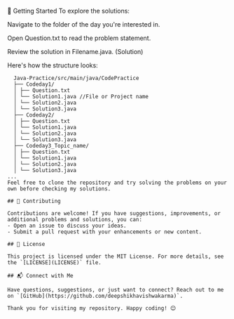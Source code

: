 🚀 Getting Started
To explore the solutions:

Navigate to the folder of the day you're interested in.

Open Question.txt to read the problem statement.

Review the solution in Filename.java. (Solution)

Here's how the structure looks:
```plaintext
  Java-Practice/src/main/java/CodePractice
  ├── Codeday1/
  │ ├── Question.txt
  │ └── Solution1.java //File or Project name
  │ └── Solution2.java
  │ └── Solution3.java
  ├── Codeday2/
  │ ├── Question.txt
  │ └── Solution1.java
  │ └── Solution2.java
  │ └── Solution3.java
  ├── Codeday3_Topic_name/
  │ ├── Question.txt
  │ └── Solution1.java
  │ └── Solution2.java
  │ └── Solution3.java
...
Feel free to clone the repository and try solving the problems on your own before checking my solutions.

## 🤝 Contributing

Contributions are welcome! If you have suggestions, improvements, or additional problems and solutions, you can:
- Open an issue to discuss your ideas.
- Submit a pull request with your enhancements or new content.

## 📜 License

This project is licensed under the MIT License. For more details, see the `[LICENSE](LICENSE)` file.

## 📬 Connect with Me

Have questions, suggestions, or just want to connect? Reach out to me on `[GitHub](https://github.com/deepshikhavishwakarma)`.

Thank you for visiting my repository. Happy coding! 😊
